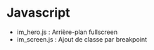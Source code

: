 # Javascript

- im_hero.js : Arrière-plan fullscreen
- im_screen.js : Ajout de classe par breakpoint